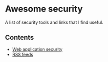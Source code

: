 # Awesome security
A list of security tools and links that I find useful.

## Contents
- [Web application security](docs/web-applications.md)
- [RSS feeds](docs/rss-feeds.md)

